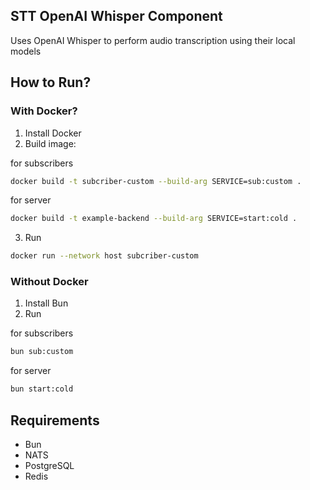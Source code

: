 ## STT OpenAI Whisper Component

Uses OpenAI Whisper to perform audio transcription using their local models

## How to Run?

### With Docker?

1. Install Docker
2. Build image:

for subscribers

```bash
docker build -t subcriber-custom --build-arg SERVICE=sub:custom .
```

for server

```bash
docker build -t example-backend --build-arg SERVICE=start:cold .
```

3. Run

```bash
docker run --network host subcriber-custom
```

### Without Docker

1. Install Bun
2. Run

for subscribers

```bash
bun sub:custom
```

for server

```bash
bun start:cold
```

## Requirements

- Bun
- NATS
- PostgreSQL
- Redis
